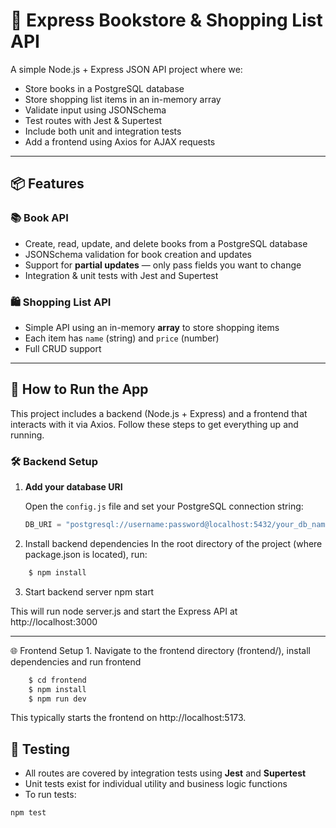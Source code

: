 # 🛒 Express Bookstore & Shopping List API

A simple Node.js + Express JSON API project where we:

- Store books in a PostgreSQL database
- Store shopping list items in an in-memory array
- Validate input using JSONSchema
- Test routes with Jest & Supertest
- Include both unit and integration tests
- Add a frontend using Axios for AJAX requests

---

## 📦 Features

### 📚 Book API
- Create, read, update, and delete books from a PostgreSQL database
- JSONSchema validation for book creation and updates
- Support for **partial updates** — only pass fields you want to change
- Integration & unit tests with Jest and Supertest

### 🛍 Shopping List API
- Simple API using an in-memory **array** to store shopping items
- Each item has `name` (string) and `price` (number)
- Full CRUD support

---

## 🚀 How to Run the App

This project includes a backend (Node.js + Express) and a frontend that interacts with it via Axios. Follow these steps to get everything up and running.

### 🛠 Backend Setup

1. **Add your database URI**

   Open the `config.js` file and set your PostgreSQL connection string:

   ```js
   DB_URI = "postgresql://username:password@localhost:5432/your_db_name";
    ```
2. Install backend dependencies
In the root directory of the project (where package.json is located), run:
```bash
    $ npm install
```

3. Start backend server 
npm start

This will run node server.js and start the Express API at http://localhost:3000

--- 

🌐 Frontend Setup
	1.	Navigate to the frontend directory (frontend/), install dependencies and run frontend
```bash
    $ cd frontend
    $ npm install  
    $ npm run dev
```
This typically starts the frontend on http://localhost:5173.



## 🧪 Testing

- All routes are covered by integration tests using **Jest** and **Supertest**
- Unit tests exist for individual utility and business logic functions
- To run tests:

```bash
npm test
```